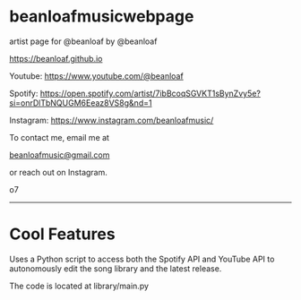 # beanloafmusicwebpage
artist page for @beanloaf by @beanloaf

https://beanloaf.github.io

Youtube:
https://www.youtube.com/@beanloaf

Spotify:
https://open.spotify.com/artist/7ibBcoqSGVKT1sBynZvy5e?si=onrDlTbNQUGM6Eeaz8VS8g&nd=1

Instagram:
https://www.instagram.com/beanloafmusic/

To contact me, email me at 

beanloafmusic@gmail.com

or reach out on Instagram.

o7

---
# Cool Features
Uses a Python script to access both the Spotify API and YouTube API to autonomously edit the song library and the latest release. 

The code is located at library/main.py
